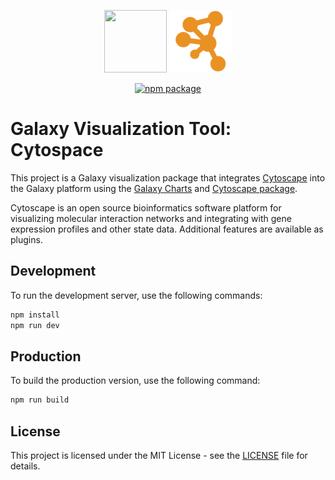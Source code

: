 <p align="center">
  <img src="https://cdn.jsdelivr.net/gh/galaxyproject/galaxy-charts/docs/public/galaxy-charts.svg" width="100" height="100">
  <img src="public/logo.png" width="100" height="100">

</p>

<p align="center">
  <span>
  <a href="https://npmjs.com/package/@itisalirh/galaxy-cytoscape"><img src="https://img.shields.io/npm/v/@itisalirh/galaxy-cytoscape.svg" alt="npm package"></a>
  </span>
</p>

# Galaxy Visualization Tool: Cytospace

This project is a Galaxy visualization package that integrates [Cytoscape](https://cytoscape.org/) into the Galaxy platform using the [Galaxy Charts](https://galaxyproject.github.io/galaxy-charts/) and [Cytoscape package](https://www.npmjs.com/package/cytoscape).

Cytoscape is an open source bioinformatics software platform for visualizing molecular interaction networks and integrating with gene expression profiles and other state data. Additional features are available as plugins.

## Development

To run the development server, use the following commands:

```bash
npm install
npm run dev
```

## Production

To build the production version, use the following command:

```bash
npm run build
```

## License

This project is licensed under the MIT License - see the [LICENSE](LICENSE) file for details.
